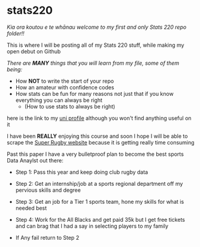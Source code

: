 # stats220

*Kia ora koutou e te whānau welcome to my first and only Stats 220 repo folder!!*

This is where I will be posting all of my Stats 220 stuff, while making my open debut on Github

*There are **MANY** things that you will learn from my file, some of them being:*

- How **NOT** to write the start of your repo 
- How an amateur with confidence codes 
- How stats can be fun for many reasons not just that if you know everything you can always be right
  - (How to use stats to always be right) 

here is the link to my [uni profile](https://profiles.auckland.ac.nz/jlaw652) although you won't find anything useful on it

I have been **REALLY** enjoying this course and soon I hope I will be able to scrape the [Super Rugby website](https://super.rugby/superrugby/competition-stats/) because it is getting really time consuming

Past this paper I have a very bulletproof plan to become the best sports Data Anaylst out there:

- Step 1: Pass this year and keep doing club rugby data
- Step 2: Get an internship/job at a sports regional department off my pervious skills and degree
- Step 3: Get an job for a Tier 1 sports team, hone my skills for what is needed best
- Step 4: Work for the All Blacks and get paid 35k but I get free tickets and can brag that I had a say in selecting players to my family

- If Any fail return to Step 2

  











